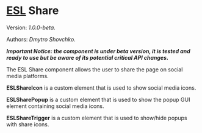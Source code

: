 # [ESL](../../../) Share

Version: *1.0.0-beta*.

Authors: *Dmytro Shovchko*.

***Important Notice: the component is under beta version, it is tested and ready to use but be aware of its potential critical API changes.***

<a name="intro"></a>

The ESL Share component allows the user to share the page on social media platforms.

**ESLShareIcon** is a custom element that is used to show social media icons.

**ESLSharePopup** is a custom element that is used to show the popup GUI element containing social media icons.

**ESLShareTrigger** is a custom element that is used to show/hide popups with share icons.
